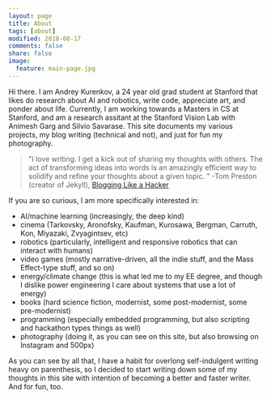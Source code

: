 ```yaml
---
layout: page
title: About
tags: [about]
modified: 2018-08-17
comments: false
share: false
image:
  feature: main-page.jpg
---
```


Hi there. I am Andrey Kurenkov, a 24 year old grad student at Stanford that likes do research about AI and robotics, write code, appreciate art, and ponder about life. Currently, I am working towards a Masters in CS at Stanford, and am a research assitant at the Stanford Vision Lab with Animesh Garg and Silvio Savarase. This site documents my various projects, my blog writing (technical and not), and just for fun my photography.

> "I love writing. I get a kick out of sharing my thoughts with others. The act of transforming ideas into words is an amazingly efficient way to solidify and refine your thoughts about a given topic. " -Tom Preston (creator of Jekyll), [Blogging Like a Hacker](http://tom.preston-werner.com/2008/11/17/blogging-like-a-hacker.html)

If you are so curious, I am more specifically interested in: 

* AI/machine learning (increasingly, the  deep kind)
* cinema (Tarkovsky, Aronofsky, Kaufman, Kurosawa, Bergman, Carruth, Kon, Miyazaki, Zvyagintsev, etc)
* robotics (particularly, intelligent and responsive robotics that can interact with humans)
* video games (mostly narrative-driven, all the indie stuff, and the Mass Effect-type stuff, and so on)
* energy/climate change (this is what led me to my EE degree, and though I dislike power engineering I care about systems that use a lot of energy)
* books (hard science fiction, modernist, some post-modernist, some pre-modernist)
* programming (especially embedded programming, but also scripting and hackathon types things as well)
* photography (doing it, as you can see on this site, but also browsing on Instagram and 500px)

As you can see by all that, I have a habit for overlong self-indulgent writing heavy on parenthesis, so I decided to start writing down some of my thoughts in this site with intention of becoming a better and faster writer. And for fun, too.



